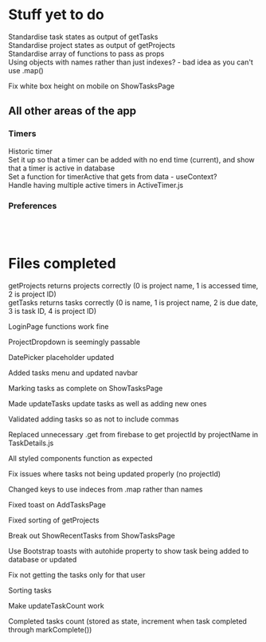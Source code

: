 # Stuff yet to do
Standardise task states as output of getTasks  
Standardise project states as output of getProjects  
Standardise array of functions to pass as props  
Using objects with names rather than just indexes? - bad idea as you can't use .map()  



Fix white box height on mobile on ShowTasksPage  




## All other areas of the app  
### Timers  
Historic timer  
Set it up so that a timer can be added with no end time (current), and show that a timer is active in database  
Set a function for timerActive that gets from data - useContext?  
Handle having multiple active timers in ActiveTimer.js  



### Preferences

<br/><br/>


# Files completed
getProjects returns projects correctly
(0 is project name, 1 is accessed time, 2 is project ID)   
getTasks returns tasks correctly
(0 is name, 1 is project name, 2 is due date, 3 is task ID, 4 is project ID)  

LoginPage functions work fine  

ProjectDropdown is seemingly passable

DatePicker placeholder updated

Added tasks menu and updated navbar  

Marking tasks as complete on ShowTasksPage  

Made updateTasks update tasks as well as adding new ones  

Validated adding tasks so as not to include commas  

Replaced unnecessary .get from firebase to get projectId by projectName in TaskDetails.js   

All styled components function as expected  

Fix issues where tasks not being updated properly (no projectId)  

Changed keys to use indeces from .map rather than names  

Fixed toast on AddTasksPage  

Fixed sorting of getProjects  

Break out ShowRecentTasks from ShowTasksPage  

Use Bootstrap toasts with autohide property to show task being added to database or updated  

Fix not getting the tasks only for that user  

Sorting tasks  

Make updateTaskCount work  

Completed tasks count (stored as state, increment when task completed through markComplete())  
